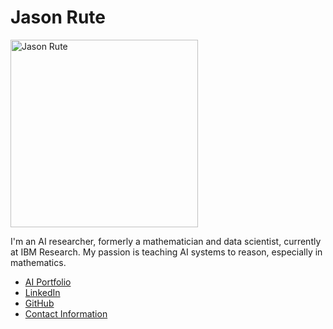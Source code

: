 # Jason Rute

<img src="https://avatars2.githubusercontent.com/u/13991247?s=460&v=4" alt="Jason Rute" height="300"/>

I'm an AI researcher, formerly a mathematician and data scientist, currently at IBM Research. 
My passion is teaching AI systems to reason, especially in mathematics.

* [AI Portfolio](./portfolio/)
* [LinkedIn](http://www.linkedin.com/in/jason-rute)
* [GitHub](http://github.com/jasonrute)
* [Contact Information](./contact/)
<!--- * [Mathematics (my previous life)](http://www.personal.psu.edu/jmr71/) --->
